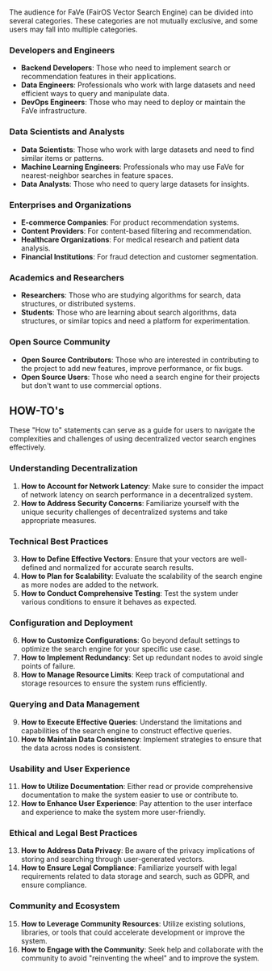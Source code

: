 
# 
The audience for FaVe (FairOS Vector Search Engine) can be divided into several categories. These categories are not mutually exclusive, and some users may fall into multiple categories.

### Developers and Engineers
- **Backend Developers**: Those who need to implement search or recommendation features in their applications.
- **Data Engineers**: Professionals who work with large datasets and need efficient ways to query and manipulate data.
- **DevOps Engineers**: Those who may need to deploy or maintain the FaVe infrastructure.

### Data Scientists and Analysts
- **Data Scientists**: Those who work with large datasets and need to find similar items or patterns.
- **Machine Learning Engineers**: Professionals who may use FaVe for nearest-neighbor searches in feature spaces.
- **Data Analysts**: Those who need to query large datasets for insights.

### Enterprises and Organizations
- **E-commerce Companies**: For product recommendation systems.
- **Content Providers**: For content-based filtering and recommendation.
- **Healthcare Organizations**: For medical research and patient data analysis.
- **Financial Institutions**: For fraud detection and customer segmentation.

### Academics and Researchers
- **Researchers**: Those who are studying algorithms for search, data structures, or distributed systems.
- **Students**: Those who are learning about search algorithms, data structures, or similar topics and need a platform for experimentation.

### Open Source Community
- **Open Source Contributors**: Those who are interested in contributing to the project to add new features, improve performance, or fix bugs.
- **Open Source Users**: Those who need a search engine for their projects but don't want to use commercial options.

## HOW-TO's
These "How to" statements can serve as a guide for users to navigate the complexities and challenges of using decentralized vector search engines effectively.

### Understanding Decentralization
1. **How to Account for Network Latency**: Make sure to consider the impact of network latency on search performance in a decentralized system.
2. **How to Address Security Concerns**: Familiarize yourself with the unique security challenges of decentralized systems and take appropriate measures.

### Technical Best Practices
3. **How to Define Effective Vectors**: Ensure that your vectors are well-defined and normalized for accurate search results.
4. **How to Plan for Scalability**: Evaluate the scalability of the search engine as more nodes are added to the network.
5. **How to Conduct Comprehensive Testing**: Test the system under various conditions to ensure it behaves as expected.

### Configuration and Deployment
6. **How to Customize Configurations**: Go beyond default settings to optimize the search engine for your specific use case.
7. **How to Implement Redundancy**: Set up redundant nodes to avoid single points of failure.
8. **How to Manage Resource Limits**: Keep track of computational and storage resources to ensure the system runs efficiently.

### Querying and Data Management
9. **How to Execute Effective Queries**: Understand the limitations and capabilities of the search engine to construct effective queries.
10. **How to Maintain Data Consistency**: Implement strategies to ensure that the data across nodes is consistent.

### Usability and User Experience
11. **How to Utilize Documentation**: Either read or provide comprehensive documentation to make the system easier to use or contribute to.
12. **How to Enhance User Experience**: Pay attention to the user interface and experience to make the system more user-friendly.

### Ethical and Legal Best Practices
13. **How to Address Data Privacy**: Be aware of the privacy implications of storing and searching through user-generated vectors.
14. **How to Ensure Legal Compliance**: Familiarize yourself with legal requirements related to data storage and search, such as GDPR, and ensure compliance.

### Community and Ecosystem
15. **How to Leverage Community Resources**: Utilize existing solutions, libraries, or tools that could accelerate development or improve the system.
16. **How to Engage with the Community**: Seek help and collaborate with the community to avoid "reinventing the wheel" and to improve the system.

